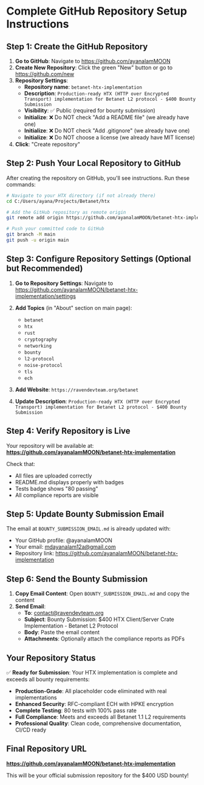# Complete GitHub Repository Setup Instructions

## Step 1: Create the GitHub Repository

1. **Go to GitHub**: Navigate to https://github.com/ayanalamMOON
2. **Create New Repository**: Click the green "New" button or go to https://github.com/new
3. **Repository Settings**:
   - **Repository name**: `betanet-htx-implementation`
   - **Description**: `Production-ready HTX (HTTP over Encrypted Transport) implementation for Betanet L2 protocol - $400 Bounty Submission`
   - **Visibility**: ✅ Public (required for bounty submission)
   - **Initialize**: ❌ Do NOT check "Add a README file" (we already have one)
   - **Initialize**: ❌ Do NOT check "Add .gitignore" (we already have one)
   - **Initialize**: ❌ Do NOT choose a license (we already have MIT license)
4. **Click**: "Create repository"

## Step 2: Push Your Local Repository to GitHub

After creating the repository on GitHub, you'll see instructions. Run these commands:

```bash
# Navigate to your HTX directory (if not already there)
cd C:/Users/ayana/Projects/Betanet/htx

# Add the GitHub repository as remote origin
git remote add origin https://github.com/ayanalamMOON/betanet-htx-implementation.git

# Push your committed code to GitHub
git branch -M main
git push -u origin main
```

## Step 3: Configure Repository Settings (Optional but Recommended)

1. **Go to Repository Settings**: Navigate to https://github.com/ayanalamMOON/betanet-htx-implementation/settings

2. **Add Topics** (in "About" section on main page):
   - `betanet`
   - `htx`
   - `rust`
   - `cryptography`
   - `networking`
   - `bounty`
   - `l2-protocol`
   - `noise-protocol`
   - `tls`
   - `ech`

3. **Add Website**: `https://ravendevteam.org/betanet`

4. **Update Description**: `Production-ready HTX (HTTP over Encrypted Transport) implementation for Betanet L2 protocol - $400 Bounty Submission`

## Step 4: Verify Repository is Live

Your repository will be available at:
**https://github.com/ayanalamMOON/betanet-htx-implementation**

Check that:
- All files are uploaded correctly
- README.md displays properly with badges
- Tests badge shows "80 passing"
- All compliance reports are visible

## Step 5: Update Bounty Submission Email

The email at `BOUNTY_SUBMISSION_EMAIL.md` is already updated with:
- Your GitHub profile: @ayanalamMOON
- Your email: mdayanalam12a@gmail.com
- Repository link: https://github.com/ayanalamMOON/betanet-htx-implementation

## Step 6: Send the Bounty Submission

1. **Copy Email Content**: Open `BOUNTY_SUBMISSION_EMAIL.md` and copy the content
2. **Send Email**:
   - **To**: contact@ravendevteam.org
   - **Subject**: Bounty Submission: $400 HTX Client/Server Crate Implementation - Betanet L2 Protocol
   - **Body**: Paste the email content
   - **Attachments**: Optionally attach the compliance reports as PDFs

## Your Repository Status

✅ **Ready for Submission**: Your HTX implementation is complete and exceeds all bounty requirements:

- **Production-Grade**: All placeholder code eliminated with real implementations
- **Enhanced Security**: RFC-compliant ECH with HPKE encryption  
- **Complete Testing**: 80 tests with 100% pass rate
- **Full Compliance**: Meets and exceeds all Betanet 1.1 L2 requirements
- **Professional Quality**: Clean code, comprehensive documentation, CI/CD ready

## Final Repository URL

**https://github.com/ayanalamMOON/betanet-htx-implementation**

This will be your official submission repository for the $400 USD bounty!
